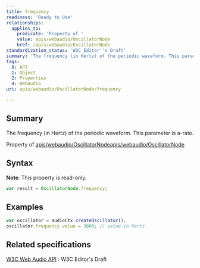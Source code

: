 ```yaml
---
title: frequency
readiness: 'Ready to Use'
relationships:
  applies_to:
    predicate: 'Property of '
    value: apis/webaudio/OscillatorNode
    href: /apis/webaudio/OscillatorNode
standardization_status: 'W3C Editor''s Draft'
summary: 'The frequency (in Hertz) of the periodic waveform. This parameter is a-rate.'
tags:
  0: API
  1: Object
  2: Properties
  4: WebAudio
uri: apis/webaudio/OscillatorNode/frequency

---
```

## <span>Summary</span>

The frequency (in Hertz) of the periodic waveform. This parameter is a-rate.

Property of [apis/webaudio/OscillatorNode](/apis/webaudio/OscillatorNode)[apis/webaudio/OscillatorNode](/apis/webaudio/OscillatorNode)

## <span>Syntax</span>

**Note**: This property is read-only.

``` js
var result = OscillatorNode.frequency;
```

## <span>Examples</span>

``` js
var oscillator = audioCtx.createOscillator();
oscillator.frequency.value = 3000; // value in hertz
```

## <span>Related specifications</span>

[W3C Web Audio API](http://webaudio.github.io/web-audio-api/)
:   W3C Editor's Draft

